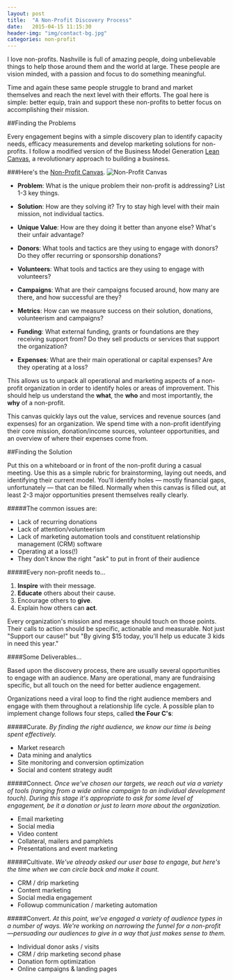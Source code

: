 ```yaml
---
layout: post
title:  "A Non-Profit Discovery Process"
date:   2015-04-15 11:15:30
header-img: "img/contact-bg.jpg"
categories: non-profit
---
```


I love non-profits. Nashville is full of amazing people, doing unbelievable things to help those around them and the world at large. These people are vision minded, with a passion and focus to do something meaningful.

Time and again these same people struggle to brand and market themselves and reach the next level with their efforts. The goal here is simple: better equip, train and support these non-profits to better focus on accomplishing their mission.

##Finding the Problems

Every engagement begins with a simple discovery plan to identify capacity needs, efficacy measurements and develop marketing solutions for non-profits. I follow a modified version of the Business Model Generation [Lean Canvas](https://leanstack.com/LeanCanvas.pdf), a revolutionary approach to building a business.

###Here's the [Non-Profit Canvas](http://cl.comenerdwith.me/Y6E9).
![Non-Profit Canvas](http://cl.comenerdwith.me/Y621/Screen%20Shot%202014-10-17%20at%208.23.02%20AM.png)

* **Problem**: What is the unique problem their non-profit is addressing? List 1-3 key things.
* **Solution**: How are they solving it? Try to stay high level with their main mission, not individual tactics.
* **Unique Value**: How are they doing it better than anyone else? What's their unfair advantage?

* **Donors**: What tools and tactics are they using to engage with donors? Do they offer recurring or sponsorship donations?
* **Volunteers**: What tools and tactics are they using to engage with volunteers?
* **Campaigns**: What are their campaigns focused around, how many are there, and how successful are they?

* **Metrics**: How can we measure success on their solution, donations, volunteerism and campaigns?
* **Funding**: What external funding, grants or foundations are they receiving support from? Do they sell products or services that support the organization?
* **Expenses**: What are their main operational or capital expenses? Are they operating at a loss?

This allows us to unpack all operational and marketing aspects of a non-profit organization in order to identify holes or areas of improvement. This should help us understand the **what**, the **who** and most importantly, the **why** of a non-profit.

This canvas quickly lays out the value, services and revenue sources (and expenses) for an organization. We spend time with a non-profit identifying their core mission, donation/income sources, volunteer opportunities, and an overview of where their expenses come from.

##Finding the Solution

Put this on a whiteboard or in front of the non-profit during a casual meeting. Use this as a simple rubric for brainstorming, laying out needs, and identifying their current model. You'll identify holes — mostly financial gaps, unfortunately — that can be filled. Normally when this canvas is filled out, at least 2-3 major opportunities present themselves really clearly.

#####The common issues are:

* Lack of recurring donations
* Lack of attention/volunteerism
* Lack of marketing automation tools and constituent relationship management (CRM) software
* Operating at a loss(!)
* They don't know the right "ask" to put in front of their audience

#####Every non-profit needs to…

1. **Inspire** with their message.
2. **Educate** others about their cause.
3. Encourage others to **give**.
4. Explain how others can **act**.

Every organization's mission and message should touch on those points. Their calls to action should be specific, actionable and measurable. Not just "Support our cause!" but "By giving $15 today, you'll help us educate 3 kids in need this year."

####Some Deliverables…

Based upon the discovery process, there are usually several opportunities to engage with an audience. Many are operational, many are fundraising specific, but all touch on the need for better audience engagement.

Organizations need a viral loop to find the right audience members and engage with them throughout a relationship life cycle. A possible plan to implement change follows four steps, called **the Four C's**:

#####Curate.
_By finding the right audience, we know our time is being spent effectively._

* Market research
* Data mining and analytics
* Site monitoring and conversion optimization
* Social and content strategy audit

#####Connect.
_Once we've chosen our targets, we reach out via a variety of tools (ranging from a wide online campaign to an individual development touch). During this stage it's appropriate to ask for some level of engagement, be it a donation or just to learn more about the organization._

* Email marketing
* Social media
* Video content
* Collateral, mailers and pamphlets
* Presentations and event marketing

#####Cultivate.
_We've already asked our user base to engage, but here's the time when we can circle back and make it count._

* CRM / drip marketing
* Content marketing
* Social media engagement
* Followup communication / marketing automation

#####Convert.
_At this point, we've engaged a variety of audience types in a number of ways. We're working on narrowing the funnel for a non-profit—persuading our audiences to give in a way that just makes sense to them._

* Individual donor asks / visits
* CRM / drip marketing second phase
* Donation form optimization
* Online campaigns & landing pages



